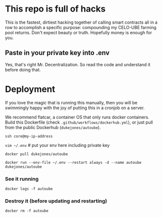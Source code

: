# This repo is full of hacks

This is the fastest, dirtiest hacking together of calling smart contracts all in a row to accomplish a specific purpose: compounding my CELO-UBE farming pool returns. Don't expect beauty or truth. Hopefully money is enough for you.

## Paste in your private key into .env

Yes, that's right Mr. Decentralization. So read the code and understand it before doing that.

# Deployment

If you love the magic that is running this manually, then you will be swimmingly happy with the joy of putting this in a cronjob on a server.

We recommend flatcar, a container OS that only runs docker containers. Build this Dockerfile (check `.github/workflows/dockerhub.yml`), or just pull from the public Dockerhub (`dukejones/autoube`).

`ssh core@my-ip-address`

`vim ~/.env` # put your env here including private key

`docker pull dukejones/autoube`

`docker run --env-file ~/.env --restart always -d --name autoube dukejones/autoube`

### See it running

`docker logs -f autoube`

### Destroy it (before updating and restarting)

`docker rm -f autoube`
